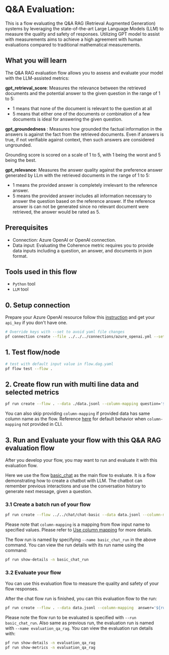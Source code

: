 # Q&A Evaluation:

This is a flow evaluating the Q&A RAG (Retrieval Augmented Generation) systems by leveraging the state-of-the-art Large Language Models (LLM) to measure the quality and safety of responses. Utilizing GPT model to assist with measurements aims to achieve a high agreement with human evaluations compared to traditional mathematical measurements.

## What you will learn

The Q&A RAG evaluation flow allows you to assess and evaluate your model with the LLM-assisted metrics:


__gpt_retrieval_score__: Measures the relevance between the retrieved documents and the potential answer to the given question in the range of 1 to 5:

* 1 means that none of the document is relevant to the question at all
* 5 means that either one of the documents or combination of a few documents is ideal for answering the given question.


__gpt_groundedness__ : Measures how grounded the factual information in the answers is against the fact from the retrieved documents. Even if answers is true, if not verifiable against context, then such answers are considered ungrounded.

Grounding score is scored on a scale of 1 to 5, with 1 being the worst and 5 being the best.

__gpt_relevance__: Measures the answer quality against the preference answer generated by LLm with the retrieved documents in the range of 1 to 5:

* 1 means the provided answer is completely irrelevant to the reference answer.
* 5 means the provided answer includes all information necessary to answer the question based on the reference answer. 
If the reference answer is can not be generated since no relevant document were retrieved, the answer would be rated as 5. 


## Prerequisites

- Connection: Azure OpenAI or OpenAI connection.
- Data input: Evaluating the Coherence metric requires you to provide data inputs including a question, an answer, and documents in json format. 

## Tools used in this flow
- `Python` tool
- `LLM` tool

## 0. Setup connection
Prepare your Azure OpenAI resource follow this [instruction](https://learn.microsoft.com/en-us/azure/cognitive-services/openai/how-to/create-resource?pivots=web-portal) and get your `api_key` if you don't have one.

```bash
# Override keys with --set to avoid yaml file changes
pf connection create --file ../../../connections/azure_openai.yml --set api_key=<your_api_key> api_base=<your_api_base>
```

## 1. Test flow/node
```bash
# test with default input value in flow.dag.yaml
pf flow test --flow .
```

## 2. Create flow run with multi line data and selected metrics
```bash
pf run create --flow . --data ./data.jsonl --column-mapping question='${data.question}' answer='${data.answer}' documents='${data.documents}' metrics='gpt_groundedness' --stream
```
You can also skip providing `column-mapping` if provided data has same column name as the flow.
Reference [here](https://aka.ms/pf/column-mapping) for default behavior when `column-mapping` not provided in CLI.

## 3. Run and Evaluate your flow with this Q&A RAG evaluation flow
After you develop your flow, you may want to run and evaluate it with this evaluation flow. 

Here we use the flow [basic_chat](../../chat/chat-basic/) as the main flow to evaluate. It is a flow demonstrating how to create a chatbot with LLM. The chatbot can remember previous interactions and use the conversation history to generate next message, given a question. 
### 3.1 Create a batch run of your flow
```bash
pf run create --flow ../../chat/chat-basic --data data.jsonl --column-mapping question='${data.question}' --name basic_chat_run --stream 
```
Please note that `column-mapping` is a mapping from flow input name to specified values. Please refer to [Use column mapping](https://aka.ms/pf/column-mapping) for more details. 

The flow run is named by specifying `--name basic_chat_run` in the above command. You can view the run details with its run name using the command:
```bash
pf run show-details -n basic_chat_run
```

### 3.2 Evaluate your flow
You can use this evaluation flow to measure the quality and safety of your flow responses.

After the chat flow run is finished, you can this evaluation flow to the run:
```bash
pf run create --flow . --data data.jsonl --column-mapping  answer='${run.outputs.answer}' documents='{${data.documents}}' question='${data.question}' metrics='gpt_groundedness,gpt_relevance,gpt_retrieval_score' --run basic_chat_run --stream --name evaluation_qa_rag
```
Please note the flow run to be evaluated is specified with `--run basic_chat_run`. Also same as previous run, the evaluation run is named with `--name evaluation_qa_rag`.
You can view the evaluation run details with:
```bash
pf run show-details -n evaluation_qa_rag
pf run show-metrics -n evaluation_qa_rag
```